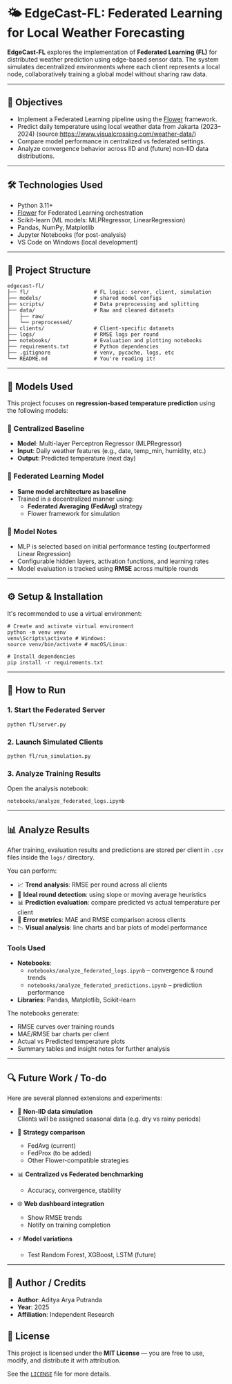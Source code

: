 # 🌤️ EdgeCast-FL: Federated Learning for Local Weather Forecasting

**EdgeCast-FL** explores the implementation of **Federated Learning (FL)** for distributed weather prediction using edge-based sensor data. The system simulates decentralized environments where each client represents a local node, collaboratively training a global model without sharing raw data.

---

## 🎯 Objectives

- Implement a Federated Learning pipeline using the [Flower](https://flower.dev/) framework.
- Predict daily temperature using local weather data from Jakarta (2023–2024) (source:https://www.visualcrossing.com/weather-data/)
- Compare model performance in centralized vs federated settings.
- Analyze convergence behavior across IID and (future) non-IID data distributions.

---

## 🛠️ Technologies Used

- Python 3.11+
- [Flower](https://flower.dev/) for Federated Learning orchestration
- Scikit-learn (ML models: MLPRegressor, LinearRegression)
- Pandas, NumPy, Matplotlib
- Jupyter Notebooks (for post-analysis)
- VS Code on Windows (local development)

---

## 📁 Project Structure

```
edgecast-fl/
├── fl/                     # FL logic: server, client, simulation
├── models/                 # shared model configs
├── scripts/                # Data preprocessing and splitting
├── data/                   # Raw and cleaned datasets
│   ├── raw/
│   └── preprocessed/
├── clients/                # Client-specific datasets
├── logs/                   # RMSE logs per round
├── notebooks/              # Evaluation and plotting notebooks
├── requirements.txt        # Python dependencies
├── .gitignore              # venv, pycache, logs, etc
└── README.md               # You're reading it!
```

---

## 🧠 Models Used

This project focuses on **regression-based temperature prediction** using the following models:

### 🔹 Centralized Baseline
- **Model**: Multi-layer Perceptron Regressor (MLPRegressor)
- **Input**: Daily weather features (e.g., date, temp_min, humidity, etc.)
- **Output**: Predicted temperature (next day)

### 🔹 Federated Learning Model
- **Same model architecture as baseline**
- Trained in a decentralized manner using:
  - **Federated Averaging (FedAvg)** strategy
  - Flower framework for simulation

### 🔧 Model Notes
- MLP is selected based on initial performance testing (outperformed Linear Regression)
- Configurable hidden layers, activation functions, and learning rates
- Model evaluation is tracked using **RMSE** across multiple rounds

---

## ⚙️ Setup & Installation

It's recommended to use a virtual environment:

```
# Create and activate virtual environment
python -m venv venv 
venv\Scripts\activate # Windows: 
source venv/bin/activate # macOS/Linux:

# Install dependencies
pip install -r requirements.txt
```

---

## 🚀 How to Run

### 1. Start the Federated Server
```
python fl/server.py
```

### 2. Launch Simulated Clients
```
python fl/run_simulation.py
```

### 3. Analyze Training Results
Open the analysis notebook:
```
notebooks/analyze_federated_logs.ipynb
```

---

## 📊 Analyze Results

After training, evaluation results and predictions are stored per client in `.csv` files inside the `logs/` directory.

You can perform:

- 📈 **Trend analysis**: RMSE per round across all clients
- 🎯 **Ideal round detection**: using slope or moving average heuristics
- 📊 **Prediction evaluation**: compare predicted vs actual temperature per client
- 🧪 **Error metrics**: MAE and RMSE comparison across clients
- 📉 **Visual analysis**: line charts and bar plots of model performance

### Tools Used
- **Notebooks**:
  - `notebooks/analyze_federated_logs.ipynb` – convergence & round trends
  - `notebooks/analyze_federated_predictions.ipynb` – prediction performance
- **Libraries**: Pandas, Matplotlib, Scikit-learn

The notebooks generate:
- RMSE curves over training rounds
- MAE/RMSE bar charts per client
- Actual vs Predicted temperature plots
- Summary tables and insight notes for further analysis

---

## 🔍 Future Work / To-do

Here are several planned extensions and experiments:

- 🔄 **Non-IID data simulation**  
  Clients will be assigned seasonal data (e.g. dry vs rainy periods)

- 🔁 **Strategy comparison**
  - FedAvg (current)
  - FedProx (to be added)
  - Other Flower-compatible strategies

- 📊 **Centralized vs Federated benchmarking**
  - Accuracy, convergence, stability

- 🌐 **Web dashboard integration**
  - Show RMSE trends
  - Notify on training completion

- ⚡ **Model variations**
  - Test Random Forest, XGBoost, LSTM (future)

---

## 👤 Author / Credits

- **Author**: Aditya Arya Putranda
- **Year**: 2025  
- **Affiliation**: Independent Research 

## 📄 License

This project is licensed under the **MIT License** — you are free to use, modify, and distribute it with attribution.

See the [`LICENSE`](LICENSE) file for more details.
